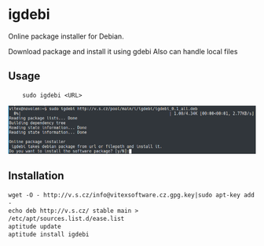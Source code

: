 # igdebi
Online package installer for Debian. 

Download package and install it using gdebi
Also can handle local files

Usage
-----

```shell
    sudo igdebi <URL>
```

![Screenshot](https://raw.githubusercontent.com/VitexSoftware/igdebi/master/igdebi.png)

Installation
------------

    wget -O - http://v.s.cz/info@vitexsoftware.cz.gpg.key|sudo apt-key add -
    echo deb http://v.s.cz/ stable main > /etc/apt/sources.list.d/ease.list
    aptitude update
    aptitude install igdebi



